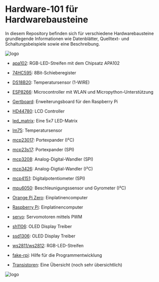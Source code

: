 # Hardware-101 für Hardwarebausteine

In diesem Repository befinden sich für verschiedene Hardwarebausteine
grundlegende Informationen wie Datenblätter, Quelltext- und
Schaltungsbeispiele sowie eine Beschreibung.

![logo](img/1x/hardware-101-logo_wide.png)

- [apa102](apa102): RGB-LED-Streifen mit dem Chipsatz APA102
- [74HC595](74HC595): 8Bit-Schieberegister
- [DS18B20](ds18b20): Temperatursensor (1-WIRE)
- [ESP8266](esp8266): Microcontroller mit WLAN und Micropython-Unterstützung
- [Gertboard](gertboard): Erweiterungsboard für den Raspberry Pi
- [HD44780](hd44780): LCD Controller
- [led_matrix](led_matrix): Eine 5x7 LED-Matrix
- [lm75](lm75): Temperatursensor
- [mcp23017](mcp23017): Portexpander (I²C)
- [mcp23s17](mcp23s17): Portexpander (SPI)
- [mcp3208](mcp3208): Analog-Digital-Wandler (SPI)
- [mcp3426](mcp3426): Analog-Digtial-Wandler (I²C)
- [mcp4151](mcp4151): Digitalpotentiometer (SPI)
- [mpu6050](mpu6050): Beschleunigungssensor und Gyrometer (I²C)
- [Orange Pi Zero](orange_pi_zero): Einplatinencomputer
- [Raspberry Pi](raspi): Einplatinencomputer
- [servo](servo): Servomotoren mittels PWM
- [sh1106](sh1106): OLED Display Treiber
- [ssd1306](ssd1306): OLED Display Treiber
- [ws2811/ws2812](ws281x): RGB-LED-Streifen

- [fake-rpi](fake-rpi): Hilfe für die Programmentwicklung
- [Transistoren](Transistoren): Eine Übersicht (noch sehr übersichtlich)


![logo](img/hardware-101-logo2.png)
